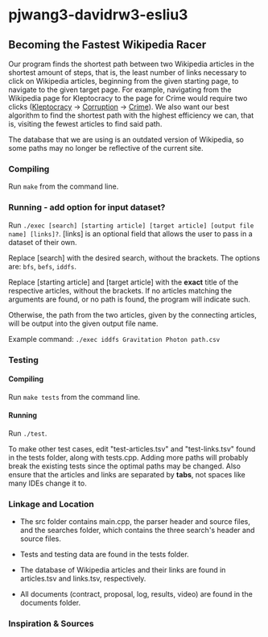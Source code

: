# pjwang3-davidrw3-esliu3

## Becoming the Fastest Wikipedia Racer

Our program finds the shortest path between two Wikipedia articles in the shortest amount of steps, that is, the least number of links necessary to click on Wikipedia articles, beginning from the given starting page, to navigate to the given target page. For example, navigating from the Wikipedia page for Kleptocracy to the page for Crime would require two clicks ([Kleptocracy](https://en.wikipedia.org/wiki/Kleptocracy) -> [Corruption](https://en.wikipedia.org/wiki/Corruption) -> [Crime](https://en.wikipedia.org/wiki/Crime)). We also want our best algorithm to find the shortest path with the highest efficiency we can, that is, visiting the fewest articles to find said path. 

The database that we are using is an outdated version of Wikipedia, so some paths may no longer be reflective of the current site.

### Compiling
Run ```make``` from the command line.

### Running - add option for input dataset?
Run ```./exec [search] [starting article] [target article] [output file name] [links]?```. \[links] is an optional field that allows the user to pass in a dataset of their own. 

Replace [search] with the desired search, without the brackets. The options are: ```bfs```, ```befs```, ```iddfs```.

Replace [starting article] and [target article] with the **exact** title of the respective articles, without the brackets. If no articles matching the arguments are found, or no path is found, the program will indicate such. 

Otherwise, the path from the two articles, given by the connecting articles, will be output into the given output file name.

Example command: ```./exec iddfs Gravitation Photon path.csv```

### Testing

#### Compiling
Run ```make tests``` from the command line.

#### Running
Run ```./test```.

To make other test cases, edit "test-articles.tsv" and "test-links.tsv" found in the tests folder, along with tests.cpp. Adding more paths will probably break the existing tests since the optimal paths may be changed. Also ensure that the articles and links are separated by **tabs**, not spaces like many IDEs change it to.

### Linkage and Location
- The src folder contains main.cpp, the parser header and source files, and the searches folder, which contains the three search's header and source files.

- Tests and testing data are found in the tests folder.

- The database of Wikipedia articles and their links are found in articles.tsv and links.tsv, respectively.

- All documents (contract, proposal, log, results, video) are found in the documents folder.

### Inspiration & Sources
